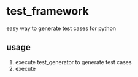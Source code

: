 # test_framework
easy way to generate test cases for python

## usage

1. execute test_generator to generate test cases
2. execute 
